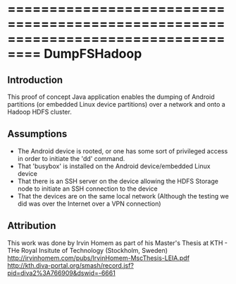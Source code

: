 ==================================================================================
DumpFSHadoop
==================================================================================

Introduction
-------------
This proof of concept Java application enables the dumping of Android partitions (or embedded Linux device partitions) over a network and onto a Hadoop HDFS cluster.


Assumptions
-------------
- The Android device is rooted, or one has some sort of privileged access in order to initiate the 'dd' command.
- That 'busybox' is installed on the Android device/embedded Linux device
- That there is an SSH server on the device allowing the HDFS Storage node to initiate an SSH connection to the device
- That the devices are on the same local network (Although the testing we did was over the Internet over a VPN connection)


Attribution
-------------
This work was done by Irvin Homem as part of his Master's Thesis at KTH - THe Royal Insitute of Technology (Stockholm, Sweden)
http://irvinhomem.com/pubs/IrvinHomem-MscThesis-LEIA.pdf
http://kth.diva-portal.org/smash/record.jsf?pid=diva2%3A766909&dswid=-6661



